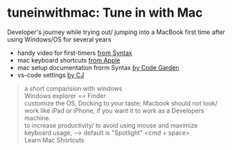 # tuneinwithmac: Tune in with Mac
Developer's journey while trying out/ jumping into a MacBook first time after using Windows/OS for several years


 * handy video for first-timers [from Syntax](https://youtu.be/GK7zLYAXdDs?si=lxuplcgV7qE63_Vf)
 * mac keyboard shortcuts [from Apple](https://support.apple.com/en-us/102650)
 * mac setup documentation frorm Syntax [by Code Garden](https://github.com/CodingGarden/mac-setup)
 * vs-code settings [by CJ](https://github.com/CodingGarden/vscode-settings)

> a short comparision with windows <br/>
> Windows explorer == Finder <br/>
> customize the OS, Docking to your taste; Macbook should not look/ work like iPad or iPhone, if you want it to work as a Developers machine. <br/>
> to increase productivity/ to avoid using mouse and maximize keyboard usage, --> default is "Spotlight" <cmd + space> <br/>
> Learn Mac Shortcuts


